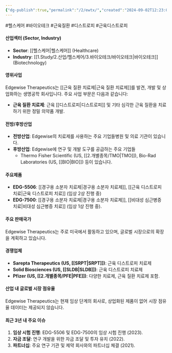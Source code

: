 ```yaml
---
{"dg-publish":true,"permalink":"/2/ewtx/","created":"2024-09-02T12:23:07.109+09:00","updated":"2025-06-03T20:05:59.007+09:00"}
---
```


#헬스케어 #바이오테크 #근육질환 #디스트로피 #근육디스트로피

#### 산업섹터 (Sector, Industry)

- **Sector**: [[헬스케어\|헬스케어]] (Healthcare)
- **Industry**: [[1.Study/2.산업/헬스케어/3.바이오테크/바이오테크\|바이오테크]] (Biotechnology)

#### 영위사업

Edgewise Therapeutics는 [[근육 질환 치료제\|근육 질환 치료제]]를 발견, 개발 및 상업화하는 생명공학 회사입니다. 주요 사업 부문은 다음과 같습니다:

- **근육 질환 치료제**: 근육 [[디스트로피\|디스트로피]] 및 기타 심각한 근육 질환을 치료하기 위한 정밀 의약품 개발.

#### 전방/후방산업

- **전방산업**: Edgewise의 치료제를 사용하는 주요 기업들병원 및 의료 기관이 있습니다.
- **후방산업**: Edgewise에 연구 및 개발 도구를 공급하는 주요 기업들
	-  Thermo Fisher Scientific (US, [[2.개별종목/TMO\|TMO]]), Bio-Rad Laboratories (US, [[BIO\|BIO]]) 등이 있습니다.

#### 주요제품

- **EDG-5506**: [[경구용 소분자 치료제\|경구용 소분자 치료제]], [[근육 디스트로피 치료\|근육 디스트로피 치료]] (임상 2상 진행 중)
- **EDG-7500**: [[경구용 소분자 치료제\|경구용 소분자 치료제]], [[비대성 심근병증 치료\|비대성 심근병증 치료]] (임상 1상 진행 중).

#### 주요 판매국가

Edgewise Therapeutics는 주로 미국에서 활동하고 있으며, 글로벌 시장으로의 확장을 계획하고 있습니다.

#### 경쟁업체

- **Sarepta Therapeutics (US, [[SRPT\|SRPT]])**: 근육 디스트로피 치료제
- **Solid Biosciences (US, [[SLDB\|SLDB]])**: 근육 디스트로피 치료제
- **Pfizer (US, [[2.개별종목/PFE\|PFE]])**: 다양한 치료제, 근육 질환 치료제 포함.

#### 산업 내 글로벌 시장 점유율

Edgewise Therapeutics는 현재 임상 단계의 회사로, 상업화된 제품이 없어 시장 점유율 데이터는 제공되지 않습니다.

#### 최근 3년 내 주요 이슈

1. **임상 시험 진행**: EDG-5506 및 EDG-7500의 임상 시험 진행 (2023).
2. **자금 조달**: 연구 개발을 위한 자금 조달 및 투자 유치 (2022).
3. **파트너십**: 주요 연구 기관 및 제약 회사와의 파트너십 체결 (2021).